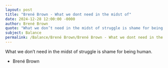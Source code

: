 ```yaml
---
layout: post
title: "Brené Brown - What we dont need in the midst of"
date: 2024-12-28 12:00:00 -0000
author: Brené Brown
quote: "What we don’t need in the midst of struggle is shame for being human."
subject: Balance
permalink: /Balance/Brené Brown/Brené Brown - What we dont need in the midst of
---
```


What we don’t need in the midst of struggle is shame for being human.

- Brené Brown
